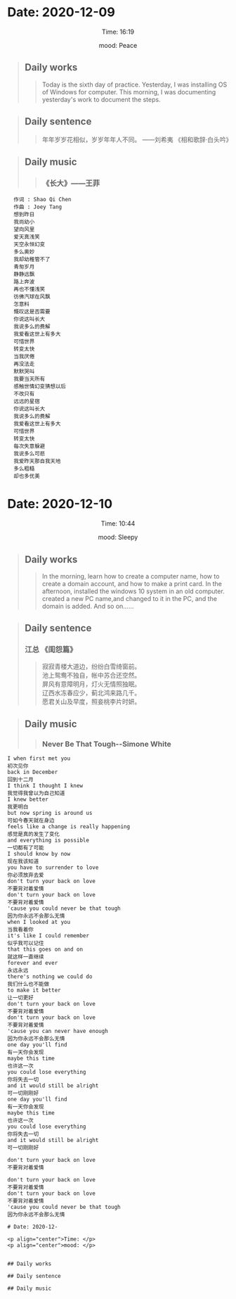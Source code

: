 
# Date: 2020-12-09

<p align="center">Time: 16:19</p>
<p align="center">mood: Peace</p>

>## Daily works
>>Today is the sixth day of practice.
>>Yesterday, I was installing OS of Windows for computer. This morning, I was documenting yesterday's work to document the steps.

>## Daily sentence
>>年年岁岁花相似，岁岁年年人不同。 ——刘希夷 《相和歌辞·白头吟》

>## Daily music
>>### 《长大》——王菲

```
  作词 : Shao Qi Chen
  作曲 : Joey Tang
  想到昨日
  我尚幼小
  望向风里
  爱天真浅笑
  天空永恒幻变
  多么奥妙
  我却幼稚管不了
  青匆岁月
  静静远飘
  路上奔波
  再也不懂浅笑
  彷佛汽球在风飘
  怎意料
  慨叹这是否需要
  你说这叫长大
  我说多么的费解
  我爱看这世上有多大
  可惜世界
  转变太快
  当我厌倦
  再没法走
  默默哭叫
  我要当天所有
  感触世情幻变猜想以后
  不改只有
  远远的星宿
  你说这叫长大
  我说多么的费解
  我爱看这世上有多大
  可惜世界
  转变太快
  每次失意躲避
  我说多么可悲
  我爱昨天那自我天地
  多么粗糙
  却也多优美
```
  
  
  
# Date: 2020-12-10

<p align="center">Time: 10:44</p>
<p align="center">mood: Sleepy</p>


>## Daily works
>>In the morning, learn how to create a computer name, how to create a domain account, and how to make a print card. 
>>In the afternoon, installed the  windows 10 system in an old computer. created a new PC name,and changed to it in the PC, and the domain is added.
>>And so on......

>## Daily sentence
>### 江总 《闺怨篇》
>>寂寂青楼大道边，纷纷白雪绮窗前。  
>>池上鸳鸯不独自，帐中苏合还空然。  
>>屏风有意障明月，灯火无情照独眠。  
>>辽西水冻春应少，蓟北鸿来路几千。  
>>愿君关山及早度，照妾桃李片时妍。  


>## Daily music
>>### Never Be That Tough--Simone White

```
I when first met you
初次见你
back in December
回到十二月
I think I thought I knew
我觉得我曾以为自己知道
I knew better
我更明白
but now spring is around us
可如今春天就在身边
feels like a change is really happening
感觉是真的发生了变化
and everything is possible
一切都有了可能
I should know by now
现在我该知道
you have to surrender to love
你必须放弃去爱
don't turn your back on love
不要背对着爱情
don't turn your back on love
不要背对着爱情
'cause you could never be that tough
因为你永远不会那么无情
when I looked at you
当我看着你
it's like I could remember
似乎我可以记住
that this goes on and on
就这样一直继续
forever and ever
永远永远
there's nothing we could do
我们什么也不能做
to make it better
让一切更好
don't turn your back on love
不要背对着爱情
don't turn your back on love
不要背对着爱情
'cause you can never have enough
因为你永远不会那么无情
one day you'll find
有一天你会发现
maybe this time
也许这一次
you could lose everything
你将失去一切
and it would still be alright
可一切刚刚好
one day you'll find
有一天你会发现
maybe this time
也许这一次
you could lose everything
你将失去一切
and it would still be alright
可一切刚刚好

don't turn your back on love
不要背对着爱情

don't turn your back on love
不要背对着爱情
don't turn your back on love
不要背对着爱情
'cause you could never be that tough
因为你永远不会那么无情
```






```
# Date: 2020-12-

<p align="center">Time: </p>
<p align="center">mood: </p>


## Daily works

## Daily sentence

## Daily music
```




